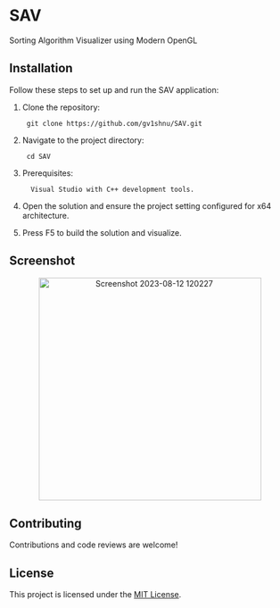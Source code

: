 # SAV

Sorting Algorithm Visualizer using Modern OpenGL

## Installation

Follow these steps to set up and run the SAV application:

1. Clone the repository:
	
   		git clone https://github.com/gv1shnu/SAV.git


2. Navigate to the project directory:
	
   		cd SAV

3. Prerequisites:
   
         Visual Studio with C++ development tools.

4. Open the solution and ensure the project setting configured for x64 architecture.


5. Press F5 to build the solution and visualize.


## Screenshot

<p align="center">
    <img width="399" alt="Screenshot 2023-08-12 120227" src="https://github.com/gv1shnu/SAV/assets/121789146/c6871f62-30d0-4205-bf87-d743b5484824">
</p>

## Contributing

Contributions and code reviews are welcome! 

## License

This project is licensed under the [MIT License](LICENSE).
